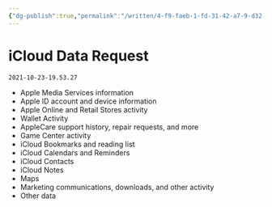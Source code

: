 ```yaml
---
{"dg-publish":true,"permalink":"/written/4-f9-faeb-1-fd-31-42-a7-9-d32-c28788-f65-d31/","dgHomeLink":true,"dgPassFrontmatter":false}
---
```


# iCloud Data Request 
`2021-10-23-19.53.27`
- Apple Media Services information
- Apple ID account and device information
- Apple Online and Retail Stores activity
- Wallet Activity
- AppleCare support history, repair requests, and more
- Game Center activity
- iCloud Bookmarks and reading list
- iCloud Calendars and Reminders
- iCloud Contacts
- iCloud Notes
- Maps
- Marketing communications, downloads, and other activity
- Other data